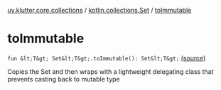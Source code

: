 [uy.klutter.core.collections](../index.md) / [kotlin.collections.Set](index.md) / [toImmutable](.)


# toImmutable
`fun &lt;T&gt; Set&lt;T&gt;.toImmutable(): Set&lt;T&gt;` [(source)](https://github.com/kohesive/klutter/blob/master/core-jdk6/src/main/kotlin/uy/klutter/core/common/Immutable.kt#L246)

Copies the Set and then wraps with a lightweight delegating class that prevents casting back to mutable type


